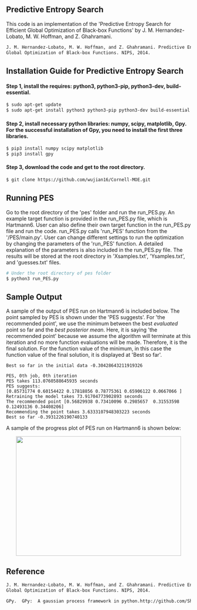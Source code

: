 ## Predictive Entropy Search
This code is an implementation of the 'Predictive Entropy Search for Efficient
Global Optimization of Black-box Functions' by J. M. Hernandez-Lobato, M. W. Hoffman, and Z. Ghahramani. 
```bash
J. M. Hernandez-Lobato, M. W. Hoffman, and Z. Ghahramani. Predictive Entropy Search for Efficient
Global Optimization of Black-box Functions. NIPS, 2014.
```

## Installation Guide for Predictive Entropy Search 

#### Step 1, install the requires: python3, python3-pip, python3-dev, build-essential.

```bash
$ sudo apt-get update
$ sudo apt-get install python3 python3-pip python3-dev build-essential
```

#### Step 2, install necessary python libraries: numpy, scipy, matplotlib, Gpy. For the successful installation of Gpy, you need to install the first three libraries. 

```bash
$ pip3 install numpy scipy matplotlib 
$ pip3 install gpy 
```

#### Step 3, download the code and get to the root directory.
```bash
$ git clone https://github.com/wujian16/Cornell-MOE.git
```


## Running PES
Go to the root directory of the 'pes' folder and run the run_PES.py. An example target function is provided in the run_PES.py file, which is Hartmann6. User can also define their own target function in the run_PES.py file and run the code. run_PES.py calls 'run_PES' function from the '/PES/main.py'. User can change different settings to run the optimization by changing the parameters of the 'run_PES' function. A detailed explanation of the parameters is also included in the run_PES.py file. The results will be stored at the root directory in 'Xsamples.txt', 'Ysamples.txt', and 'guesses.txt' files.  
```bash
# Under the root directory of pes folder
$ python3 run_PES.py
```

## Sample Output
A sample of the output of PES run on Hartmann6 is included below. The point sampled by PES is shown under the 'PES suggests'. For 'the recommended point', we use the minimum between the best *evaluated* point so far and the *best posterior mean*. Here, it is saying 'the recommended point' because we assume the algorithm will terminate at this iteration and no more function evaluations will be made. Therefore, it is the final solution. For the function value of the minimum, in this case the function value of the final solution, it is displayed at 'Best so far'. 


```
Best so far in the initial data -0.30428643211919326

PES, 0th job, 0th iteration
PES takes 113.0760588645935 seconds
PES suggests: 
[0.85731774 0.60154422 0.17818856 0.78775361 0.65906122 0.0667066 ]
Retraining the model takes 73.91704773902893 seconds
The recommended point [0.56829938 0.73410096 0.2985657  0.31553598 0.12493136 0.34408206]
Recommending the point takes 3.6333107948303223 seconds
Best so far -0.3931226190740133
```

A sample of the progress plot of PES run on Hartmann6 is shown below:
<center><img src="https://github.com/dukezhang007/pes/blob/master/plots/PES_sample_plot.png" height="325" width="450"></center>

## Reference
```bash
J. M. Hernandez-Lobato, M. W. Hoffman, and Z. Ghahramani. Predictive Entropy Search for Efficient
Global Optimization of Black-box Functions. NIPS, 2014.
```

```bash
GPy.  GPy:  A gaussian process framework in python.http://github.com/SheffieldML/GPy, since 2012.
```




